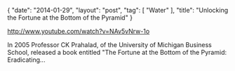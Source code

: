 {
   "date": "2014-01-29",
   "layout": "post",
   "tag": [
      "Water"
   ],
   "title": "Unlocking the Fortune at the Bottom of the Pyramid"
}

http://www.youtube.com/watch?v=NAv5vNrw-1o  

In 2005 Professor CK Prahalad, of the University of Michigan Business School, released a book entitled "The Fortune at the Bottom of the Pyramid: Eradicating...